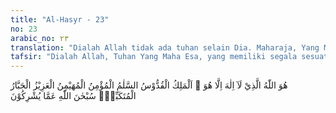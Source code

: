 ```yaml
---
title: "Al-Hasyr - 23"
no: 23
arabic_no: ٢٣
translation: "Dialah Allah tidak ada tuhan selain Dia. Maharaja, Yang Mahasuci, Yang Mahasejahtera, Yang Menjaga Keamanan, Pemelihara Keselamatan, Yang Mahaperkasa, Yang Mahakuasa, Yang Memiliki Segala Keagungan, Mahasuci Allah dari apa yang mereka persekutukan."
tafsir: "Dialah Allah, Tuhan Yang Maha Esa, yang memiliki segala sesuatu yang ada, dan mengurus segalanya menurut yang dikehendaki-Nya. Yang Mahasuci dari segala macam bentuk cacat dan kekurangan. Yang Mahasejahtera, Yang Maha Memelihara keamanan, keseimbangan, dan kelangsungan hidup seluruh makhluk-Nya, Mahaperkasa tidak menganiaya makhluk-Nya, tetapi tuntutan-Nya sangat keras. Dia Mahabesar dan Mahasuci dari segala apa yang dipersekutukan dengan-Nya."
---
```


هُوَ اللّٰهُ الَّذِيْ لَآ اِلٰهَ اِلَّا هُوَ ۚ اَلْمَلِكُ الْقُدُّوْسُ السَّلٰمُ الْمُؤْمِنُ الْمُهَيْمِنُ الْعَزِيْزُ الْجَبَّارُ الْمُتَكَبِّرُۗ سُبْحٰنَ اللّٰهِ عَمَّا يُشْرِكُوْنَ

